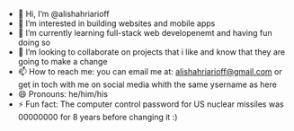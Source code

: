 - 👋 Hi, I’m @alishahriarioff
- 👀 I’m interested in building websites and mobile apps
- 🌱 I’m currently learning full-stack web developenemt and having fun doing so
- 💞️ I’m looking to collaborate on projects that i like and know that they are going to make a change
- 📫 How to reach me: you can email me at: alishahriarioff@gmail.com or get in toch with me on social media whith the same ysername as here
- 😄 Pronouns: he/him/his
- ⚡ Fun fact: The computer control password for US nuclear missiles was 00000000 for 8 years before changing it :)

<!---
alishahriarioff/alishahriarioff is a ✨ special ✨ repository because its `README.md` (this file) appears on your GitHub profile.
You can click the Preview link to take a look at your changes.
--->
